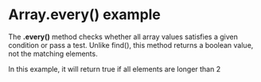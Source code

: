 # Array.every() example

The **.every()** method checks whether all array values satisfies a given condition or pass a test. Unlike find(), this method returns a boolean value, not the matching elements.

In this example, it will return true if all elements are longer than 2
